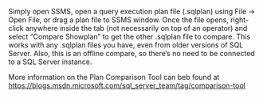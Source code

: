 Simply open SSMS, open a query execution plan file (.sqlplan) using File -> Open File, or drag a plan file to SSMS window. 
Once the file opens, right-click anywhere inside the tab (not necessarily on top of an operator) and select “Compare Showplan” to get the other .sqlplan file to compare. 
This works with any .sqlplan files you have, even from older versions of SQL Server. 
Also, this is an offline compare, so there’s no need to be connected to a SQL Server instance.

More information on the Plan Comparison Tool can beb found at https://blogs.msdn.microsoft.com/sql_server_team/tag/comparison-tool
